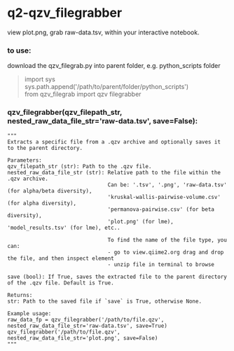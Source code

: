 # q2-qzv_filegrabber
view plot.png, grab raw-data.tsv, within your interactive notebook.

### to use:
download the qzv_filegrab.py into parent folder, e.g. python_scripts folder

>import sys\
>sys.path.append('/path/to/parent/folder/python_scripts')\
>from qzv_filegrab import qzv filegrabber

### qzv_filegrabber(qzv_filepath_str, nested_raw_data_file_str='raw-data.tsv', save=False):

    """
    Extracts a specific file from a .qzv archive and optionally saves it to the parent directory.
    
    Parameters:
    qzv_filepath_str (str): Path to the .qzv file.
    nested_raw_data_file_str (str): Relative path to the file within the .qzv archive. 
                                    Can be: '.tsv', '.png', 'raw-data.tsv' (for alpha/beta diversity),  
                                    'kruskal-wallis-pairwise-volume.csv' (for alpha diversity), 
                                    'permanova-pairwise.csv' (for beta diversity),
                                    'plot.png' (for lme), 'model_results.tsv' (for lme), etc..
                                    
                                    To find the name of the file type, you can:
                                    - go to view.qiime2.org drag and drop the file, and then inspect element 
                                    - unzip file in terminal to browse
                                    
    save (bool): If True, saves the extracted file to the parent directory of the .qzv file. Default is True.
    
    Returns:
    str: Path to the saved file if `save` is True, otherwise None.
    
    Example usage:
    raw_data_fp = qzv_filegrabber('/path/to/file.qzv', nested_raw_data_file_str='raw-data.tsv', save=True)
    qzv_filegrabber('/path/to/file.qzv', nested_raw_data_file_str='plot.png', save=False)
    """
